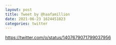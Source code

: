 ```yaml
--- 
layout: post 
title: Tweet by @haafamillion 
date: 2021-06-23 1624451823 
categories: twitter 
--- 
```

https://twitter.com/o/status/1407679071799037956